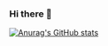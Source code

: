 ### Hi there 👋

[![Anurag's GitHub stats](https://github-readme-stats.vercel.app/api?username=HARDIntegral&show_icons=true&theme=tokyonight)](https://github.com/anuraghazra/github-readme-stats)
